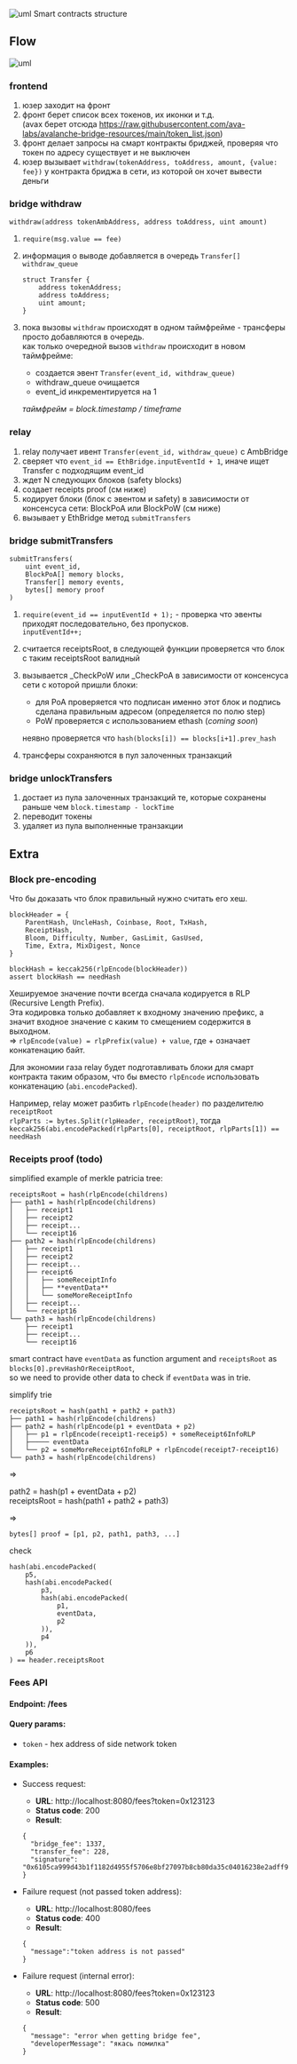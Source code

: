 
![uml](./docs/output/classes.png)
Smart contracts structure


## Flow

![uml](./docs/output/flow.png)

### frontend

1. юзер заходит на фронт
2. фронт берет список всех токенов, их иконки и т.д.  
(avax берет отсюда https://raw.githubusercontent.com/ava-labs/avalanche-bridge-resources/main/token_list.json)
3. фронт делает запросы на смарт контракты бриджей, проверяя что токен по адресу существует и не выключен
4. юзер вызывает `withdraw(tokenAddress, toAddress, amount, {value: fee})` у контракта бриджа в сети, из которой он хочет вывести деньги

### bridge withdraw

`withdraw(address tokenAmbAddress, address toAddress, uint amount)`

1. `require(msg.value == fee)`

2. информация о выводе добавляется в очередь `Transfer[] withdraw_queue`
    ```
    struct Transfer {
        address tokenAddress;
        address toAddress;
        uint amount;
    }
    ```

3. пока вызовы `withdraw` происходят в одном таймфрейме - трансферы просто добавляются в очередь.  
как только очередной вызов `withdraw` происходит в новом таймфрейме:
   - создается эвент `Transfer(event_id, withdraw_queue)`
   - withdraw_queue очищается
   - event_id инкрементируется на 1

    _таймфрейм = block.timestamp / timeframe_


### relay

1. relay получает ивент `Transfer(event_id, withdraw_queue)` c AmbBridge
2. сверяет что `event_id == EthBridge.inputEventId + 1`, иначе ищет Transfer c подходящим event_id
3. ждет N следующих блоков (safety blocks)
4. создает receipts proof (см ниже)
5. кодирует блоки (блок с эвентом и safety) в зависимости от консенсуса сети: BlockPoA или BlockPoW (см ниже)
6. вызывает у EthBridge метод `submitTransfers`
    

### bridge submitTransfers
```
submitTransfers(
    uint event_id,
    BlockPoA[] memory blocks,
    Transfer[] memory events,
    bytes[] memory proof
)
```

1. `require(event_id == inputEventId + 1);` - проверка что эвенты приходят последовательно, без пропусков.  
`inputEventId++;`

2. считается receiptsRoot, в следующей функции проверяется что блок с таким receiptsRoot валидный 

3. вызывается _CheckPoW или _CheckPoA в зависимости от консенсуса сети с которой пришли блоки:
   - для PoA проверяется что подписан именно этот блок и подпись сделана правильным адресом (определяется по полю step) 
   - PoW проверяется с использованием ethash (_coming soon_)
   
    неявно проверяется что `hash(blocks[i]) == blocks[i+1].prev_hash`

4. трансферы сохраняются в пул залоченных транзакций

### bridge unlockTransfers

1. достает из пула залоченных транзакций те, которые сохранены раньше чем `block.timestamp - lockTime`
2. переводит токены
3. удаляет из пула выполненные транзакции


## Extra


### Block pre-encoding

Что бы доказать что блок правильный нужно считать его хеш.

```
blockHeader = {
    ParentHash, UncleHash, Coinbase, Root, TxHash,
    ReceiptHash, 
    Bloom, Difficulty, Number, GasLimit, GasUsed,
    Time, Extra, MixDigest, Nonce
}

blockHash = keccak256(rlpEncode(blockHeader))
assert blockHash == needHash
```

Хешируемое значение почти всегда сначала кодируется в RLP (Recursive Length Prefix).   
Эта кодировка только добавляет к входному значению префикс, а значит входное значение с каким то смещением содержится в выходном.  
=> `rlpEncode(value) = rlpPrefix(value) + value`, где + означает конкатенацию байт.


Для экономии газа relay будет подготавливать блоки для смарт контракта таким образом, 
что бы вместо `rlpEncode` использовать конкатенацию (`abi.encodePacked`).

Например, relay может разбить `rlpEncode(header)` по разделителю `receiptRoot`  
`rlpParts := bytes.Split(rlpHeader, receiptRoot)`, тогда  
`keccak256(abi.encodePacked(rlpParts[0], receiptRoot, rlpParts[1]) == needHash`


### Receipts proof (todo)


simplified example of merkle patricia tree:
```
receiptsRoot = hash(rlpEncode(childrens)
├── path1 = hash(rlpEncode(childrens)
│   ├── receipt1
│   ├── receipt2
│   ├── receipt...
│   └── receipt16
├── path2 = hash(rlpEncode(childrens)
│   ├── receipt1
│   ├── receipt2
│   ├── receipt...
│   ├── receipt6
│   │   ├── someReceiptInfo
│   │   ├── **eventData**
│   │   └── someMoreReceiptInfo
│   ├── receipt...
│   └── receipt16
└── path3 = hash(rlpEncode(childrens)
    ├── receipt1
    ├── receipt...
    └── receipt16
```

smart contract have `eventData` as function argument and `receiptsRoot` as `blocks[0].prevHashOrReceiptRoot`,  
so we need to provide other data to check if `eventData` was in trie.

simplify trie

```
receiptsRoot = hash(path1 + path2 + path3)
├── path1 = hash(rlpEncode(childrens)
├── path2 = hash(rlpEncode(p1 + eventData + p2)
│   ├── p1 = rlpEncode(receipt1-receip5) + someReceipt6InfoRLP
│   ├───── eventData
│   └── p2 = someMoreReceipt6InfoRLP + rlpEncode(receipt7-receipt16)
└── path3 = hash(rlpEncode(childrens)

```

=>

path2 = hash(p1 + eventData + p2)  
receiptsRoot = hash(path1 + path2 + path3)

=>

```bytes[] proof = [p1, p2, path1, path3, ...]```

check

```
hash(abi.encodePacked(
    p5,
    hash(abi.encodePacked(
        p3, 
        hash(abi.encodePacked(
            p1,
            eventData,
            p2
        )),
        p4
    )),
    p6
) == header.receiptsRoot
```


### Fees API
#### Endpoint: /fees

#### Query params:
- `token` - hex address of side network token

#### Examples:
- Success request:
  - **URL**: http://localhost:8080/fees?token=0x123123
  - **Status code**: 200
  - **Result**: 
  ```
  {
    "bridge_fee": 1337,
    "transfer_fee": 228,
    "signature": "0x6105ca999d43b1f1182d4955f5706e8bf27097b8cb80da35c04016238e2adff91e38f275d640911a46b208d0bb7239d83d5e427b7b93b0cd7390034d724bdb0500"
  }
  ```

- Failure request (not passed token address):
  - **URL**: http://localhost:8080/fees
  - **Status code**: 400
  - **Result**: 
  ```
  {
    "message":"token address is not passed"
  }
  ```

- Failure request (internal error):
  - **URL**: http://localhost:8080/fees?token=0x123123
  - **Status code**: 500
  - **Result**: 
  ```
  {
    "message": "error when getting bridge fee",
    "developerMessage": "якась помилка"
  }
  ```
